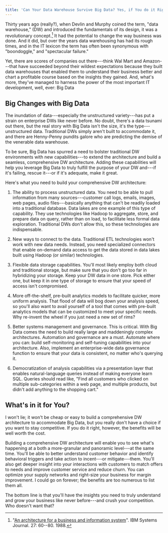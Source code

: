 ```yaml
---
title: 'Can Your Data Warehouse Survive Big Data? Yes, if You do it Right.'
---
```


Thirty years ago (really?), when Devlin and Murphy coined the term,
"data warehouse," (DW) and introduced the fundamentals of its design, it
was a revolutionary concept.[^1] It had the potential to change the way
business was done. And it did, but over the years data warehousing has
had its rough times, and in the IT lexicon the term has often been
synonymous with "boondoggle," and "spectacular failure."

Yet, there are scores of companies out there---think Wal Mart and
Amazon---that have succeeded beyond their wildest expectations because
they built data warehouses that enabled them to understand their
business better and chart a profitable course based on the insights they
gained. And, what's more, they've managed to harness the power of the
most important IT development, well, ever: Big Data

Big Changes with Big Data
-------------------------

The inundation of data---especially the unstructured variety---has put a
strain on enterprise DWs like never before. No doubt, there's a data
tsunami out there, but the real story with Big Data isn't the size, it's
the type---unstructured data. Traditional DWs simply aren't built to
accommodate it, and there are Henny-Penny pundits galore who are
predicting the demise of the venerable data warehouse.

To be sure, Big Data has spurred a need to bolster traditional DW
environments with new capabilities---to extend the architecture and
build a seamless, comprehensive DW architecture. Adding these
capabilities will help you leverage Big Data to truly fulfill the
purpose of your DW and---if it's failing, rescue it---or if it's
adequate, make it great.

Here's what you need to build your comprehensive DW architecture:

1.  The ability to process unstructured data. You need to be able to
    pull information from many sources---customer call logs, emails,
    images, web pages, audio files---basically anything that can't be
    readily loaded into a traditional database. Data lakes are one
    example of this type of capability. They use technologies like
    Hadoop to aggregate, store, and prepare data on query, rather than
    on load, to facilitate less formal data exploration. Traditional DWs
    don't allow this, so these technologies are indispensable.

2.  New ways to connect to the data. Traditional ETL technologies won't
    work with new data needs. Instead, you need specialized connectors
    that enable on-demand data access to get the data stored in data
    lakes built using Hadoop (or similar) technologies.

3.  Flexible data storage capabilities. You'll most likely employ both
    cloud and traditional storage, but make sure that you don't go too
    far in hybridizing your storage. Keep your DW data in one store.
    Pick either one, but keep it in one type of storage to ensure that
    your speed of access isn't compromised.

4.  More off-the-shelf, pre-built analytics models to facilitate
    quicker, more uniform analysis. That flood of data will bog down
    your analysis speed, so you'll also want to avail yourself of a tool
    that comes with pre-built analytics models that can be customized to
    meet your specific needs. Why re-invent the wheel if you just need a
    new set of rims?

5.  Better systems management and governance. This is critical. With Big
    Data comes the need to build really large and maddeningly complex
    architectures. Automation and governance are a must. Automate where
    you can: build self-monitoring and self-tuning capabilities into
    your architecture. Also, implement an enterprise-wide data
    governance function to ensure that your data is consistent, no
    matter who's querying it.

6.  Democratization of analysis capabilities via a presentation layer
    that enables natural-language queries instead of making everyone
    learn SQL. Queries should read like, "Find all customers who clicked
    on multiple sub-categories within a web page, and multiple products,
    but didn't add anything to the shopping cart."

What's in it for You?
---------------------

I won't lie; it won't be cheap or easy to build a comprehensive DW
architecture to accommodate Big Data, but you really don't have a choice
if you want to stay competitive. If you do it right, however, the
benefits will be well worth the cost.

Building a comprehensive DW architecture will enable you to see what's
happening at a both a more-granular and panoramic level---at the same
time. You'll be able to better understand customer behavior and identify
behavioral triggers and take action to incent---or mitigate---them.
You'll also get deeper insight into your interactions with customers to
match offers to needs and improve customer service and reduce churn. You
can optimize your supply networks and right-size your business for
margin improvement. I could go on forever; the benefits are too numerous
to list them all.

The bottom line is that you'll have the insights you need to truly
understand and grow your business like never before---and crush your
competition. Who doesn't want that?

[^1]: \"[An architecture for a business and information
    system](http://ieeexplore.ieee.org/document/5387658/)\". IBM Systems
    Journal. 27: 60--80. 1988.
